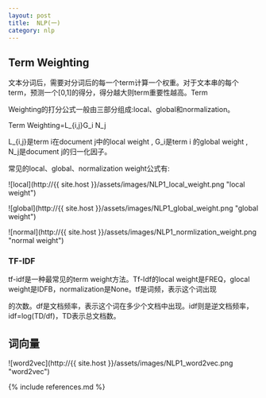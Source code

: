```yaml
---
layout: post
title:  NLP(一)
category: nlp
---
```



## Term Weighting ##

文本分词后，需要对分词后的每一个term计算一个权重。对于文本串的每个term，预测一个[0,1]的得分，得分越大则term重要性越高。Term 

Weighting的打分公式一般由三部分组成:local、global和normalization。

Term Weighting=L_{i,j}G_i N_j

L_{i,j}是term i在document j中的local weight , G_i是term i 的global weight , N_j是document j的归一化因子。

常见的local、global、normalization weight公式有:

![local](http://{{ site.host }}/assets/images/NLP1_local_weight.png "local weight")

![global](http://{{ site.host }}/assets/images/NLP1_global_weight.png "global weight")

![normal](http://{{ site.host }}/assets/images/NLP1_normlization_weight.png "normal weight")

### TF-IDF ###

tf-idf是一种最常见的term weight方法。Tf-Idf的local weight是FREQ，glocal weight是IDFB，normalization是None。tf是词频，表示这个词出现

的次数。df是文档频率，表示这个词在多少个文档中出现。idf则是逆文档频率，idf=log(TD/df)，TD表示总文档数。

## 词向量 ##

![word2vec](http://{{ site.host }}/assets/images/NLP1_word2vec.png "word2vec")


{% include references.md %}
